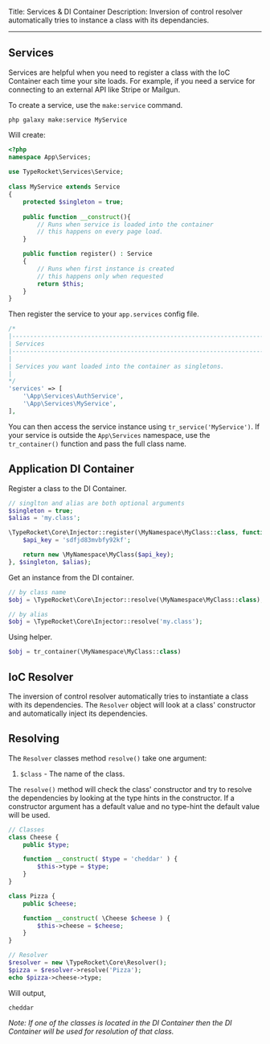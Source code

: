 Title: Services & DI Container
Description: Inversion of control resolver automatically tries to instance a class with its dependancies.

---

## Services 

Services are helpful when you need to register a class with the IoC Container each time your site loads. For example, if you need a service for connecting to an external API like Stripe or Mailgun.

To create a service, use the `make:service` command.

```
php galaxy make:service MyService
```

Will create:

```php
<?php  
namespace App\Services;  
  
use TypeRocket\Services\Service;  
  
class MyService extends Service  
{  
    protected $singleton = true;
    
    public function __construct(){
		// Runs when service is loaded into the container
		// this happens on every page load.
	}

	public function register() : Service  
	{  
	    // Runs when first instance is created
	    // this happens only when requested
	    return $this; 
	}
}
```

Then register the service to your `app.services` config file.

```php
/*  
|--------------------------------------------------------------------------  
| Services  
|--------------------------------------------------------------------------  
|  
| Services you want loaded into the container as singletons.  
|  
*/  
'services' => [
    '\App\Services\AuthService',
    '\App\Services\MyService',  
],
``` 

You can then access the service instance using `tr_service('MyService')`. If your service is outside the `App\Services` namespace, use the `tr_container()` function and pass the full class name.

## Application DI Container

Register a class to the DI Container.

```php
// singlton and alias are both optional arguments
$singleton = true;
$alias = 'my.class';

\TypeRocket\Core\Injector::register(\MyNamespace\MyClass::class, function () {
    $api_key = 'sdfjd83mvbfy92kf';

    return new \MyNamespace\MyClass($api_key);
}, $singleton, $alias);
```

Get an instance from the DI container.

```php
// by class name
$obj = \TypeRocket\Core\Injector::resolve(\MyNamespace\MyClass::class);

// by alias
$obj = \TypeRocket\Core\Injector::resolve('my.class');
```

Using helper.

```php
$obj = tr_container(\MyNamespace\MyClass::class)
```


## IoC Resolver

The inversion of control resolver automatically tries to instantiate a class with its dependencies. The `Resolver` object will look at a class' constructor and automatically inject its dependencies.

## Resolving

The `Resolver` classes method `resolve()` take one argument:

1. `$class` - The name of the class.

The `resolve()` method will check the class' constructor and try to resolve the dependencies by looking at the type hints in the constructor. If a constructor argument has a default value and no type-hint the default value will be used.

```php
// Classes
class Cheese {
    public $type;

    function __construct( $type = 'cheddar' ) {
        $this->type = $type;
    }
}

class Pizza {
    public $cheese;

    function __construct( \Cheese $cheese ) {
        $this->cheese = $cheese;
    }
}

// Resolver
$resolver = new \TypeRocket\Core\Resolver();
$pizza = $resolver->resolve('Pizza');
echo $pizza->cheese->type;
```

Will output,

```
cheddar
```

*Note: If one of the classes is located in the DI Container then the DI Container will be used for resolution of that class.*